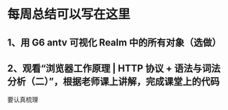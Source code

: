 # 每周总结可以写在这里

## 1、用 G6 antv 可视化 Realm 中的所有对象（选做）
## 2、观看“浏览器工作原理 | HTTP 协议 + 语法与词法分析（二）”，根据老师课上讲解，完成课堂上的代码

要认真梳理